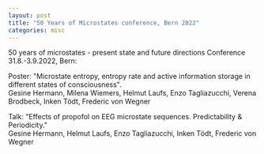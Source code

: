 ```yaml
---
layout: post
title: "50 Years of Microstates conference, Bern 2022"
categories: misc
---
```


50 years of microstates - present state and future directions 
Conference 31.8.-3.9.2022, Bern:

Poster:
"Microstate entropy, entropy rate and active information storage in different 
states of consciousness".  
Gesine Hermann, Milena Wiemers, Helmut Laufs, Enzo Tagliazucchi, 
Verena Brodbeck, Inken Tödt, Frederic von Wegner

Talk:
"Effects of propofol on EEG microstate sequences. Predictability & Periodicity."  
Gesine Hermann, Helmut Laufs, Enzo Tagliazucchi, Inken Tödt, Frederic von Wegner
